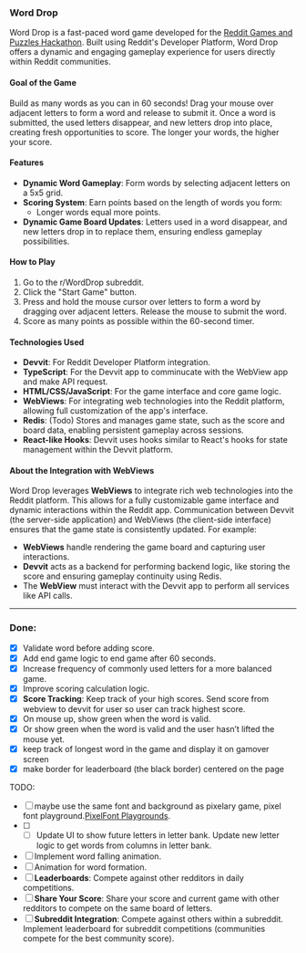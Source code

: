 ### Word Drop

Word Drop is a fast-paced word game developed for the [Reddit Games and Puzzles Hackathon](https://redditgamesandpuzzles.devpost.com/). Built using Reddit's Developer Platform, Word Drop offers a dynamic and engaging gameplay experience for users directly within Reddit communities.

#### Goal of the Game

Build as many words as you can in 60 seconds! Drag your mouse over adjacent letters to form a word and release to submit it. Once a word is submitted, the used letters disappear, and new letters drop into place, creating fresh opportunities to score. The longer your words, the higher your score.

#### Features

- **Dynamic Word Gameplay**: Form words by selecting adjacent letters on a 5x5 grid.
- **Scoring System**: Earn points based on the length of words you form:
  - Longer words equal more points.
- **Dynamic Game Board Updates**: Letters used in a word disappear, and new letters drop in to replace them, ensuring endless gameplay possibilities.

#### How to Play
1. Go to the r/WordDrop subreddit.
2. Click the "Start Game" button.
3. Press and hold the mouse cursor over letters to form a word by dragging over adjacent letters. Release the mouse to submit the word.
4. Score as many points as possible within the 60-second timer.

#### Technologies Used

- **Devvit**: For Reddit Developer Platform integration.
- **TypeScript**: For the Devvit app to comminucate with the WebView app and make API request.
- **HTML/CSS/JavaScript**: For the game interface and core game logic.
- **WebViews**: For integrating web technologies into the Reddit platform, allowing full customization of the app's interface.
- **Redis**: (Todo) Stores and manages game state, such as the score and board data, enabling persistent gameplay across sessions.
- **React-like Hooks**: Devvit uses hooks similar to React's hooks for state management within the Devvit platform.

#### About the Integration with WebViews

Word Drop leverages **WebViews** to integrate rich web technologies into the Reddit platform. This allows for a fully customizable game interface and dynamic interactions within the Reddit app. Communication between Devvit (the server-side application) and WebViews (the client-side interface) ensures that the game state is consistently updated. For example:
- **WebViews** handle rendering the game board and capturing user interactions.
- **Devvit** acts as a backend for performing backend logic, like storing the score and ensuring gameplay continuity using Redis.
- The **WebView** must interact with the Devvit app to perform all services like API calls.

---

### Done:

- [x] Validate word before adding score.
- [x] Add end game logic to end game after 60 seconds.
- [x] Increase frequency of commonly used letters for a more balanced game.
- [x] Improve scoring calculation logic.
- [x] **Score Tracking**: Keep track of your high scores. Send score from webview to devvit for user so user can track highest score.
- [x] On mouse up, show green when the word is valid.
- [x] Or show green when the word is valid and the user hasn’t lifted the mouse yet.
- [x] keep track of longest word in the game and display it on gamover screen
- [x] make border for leaderboard (the black border) centered on the page

TODO:
- [ ] maybe use the same font and background as pixelary game, pixel font playground.[PixelFont Playgrounds](https://developers.reddit.com/docs/showcase/playgrounds).
- [ ] - [ ] Update UI to show future letters in letter bank. Update new letter logic to get words from columns in letter bank.
- [ ] Implement word falling animation.
- [ ] Animation for word formation.
- [ ] **Leaderboards**: Compete against other redditors in daily competitions.
- [ ] **Share Your Score**: Share your score and current game with other redditors to compete on the same board of letters.
- [ ] **Subreddit Integration**: Compete against others within a subreddit. Implement leaderboard for subreddit competitions (communities compete for the best community score).